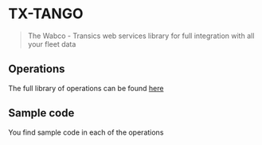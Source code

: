 # TX-TANGO

> The Wabco - Transics web services library for full integration with all your fleet data

## Operations
The full library of operations can be found [here](/TxTangoD/op/)

## Sample code
You find sample code in each of the operations
